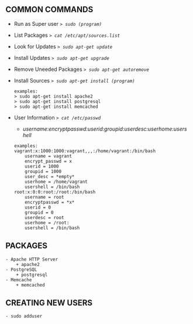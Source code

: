 ## COMMON COMMANDS
* Run as Super user _`> sudo (program)`_ <br/>

* List Packages _`> cat /etc/apt/sources.list`_ <br/>

* Look for Updates _`> sudo apt-get update`_ <br/>

* Install Updates _`> sudo apt-get upgrade`_ <br/>

* Remove Uneeded Packages _`> sudo apt-get autoremove`_ <br/>

* Install Sources _`> sudo apt-get install (program)`_ <br/>
	```	
	examples: 
	> sudo apt-get install apache2
	> sudo apt-get install postgresql
	> sudo apt-get install memcached
	```
* User Information _`> cat /etc/passwd`_
	- _username:encryptpasswd:userid:groupid:userdesc:userhome:usershell_
	```	
	examples: 
	vagrant:x:1000:1000:vagrant,,,:/home/vagrant:/bin/bash		
		username = vagrant
		encrypt_passwd = x
		userid = 1000
		groupid = 1000
		user_desc = *empty*
		userhome = /home/vagrant
		usershell = /bin/bash
	root:x:0:0:root:/root:/bin/bash
		username = root
		encryptpasswd = *x*
		userid = 0
		groupid = 0
		userdesc = root
		userhome = /root:
		usershell = /bin/bash
	```
## PACKAGES
	- Apache HTTP Server
		+ apache2
	- PostgreSQL
		+ postgresql
	- Memcache
		+ memcached
## CREATING NEW USERS
	- sudo adduser

